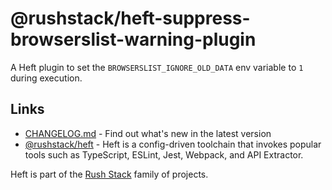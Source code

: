 # @rushstack/heft-suppress-browserslist-warning-plugin

A Heft plugin to set the `BROWSERSLIST_IGNORE_OLD_DATA` env variable to `1` during execution.

## Links

- [CHANGELOG.md](
  https://github.com/microsoft/rushstack/blob/main/heft-plugins/heft-suppress-browserslist-warning-plugin/CHANGELOG.md) - Find
  out what's new in the latest version
- [@rushstack/heft](https://www.npmjs.com/package/@rushstack/heft) - Heft is a config-driven toolchain that invokes popular tools such as TypeScript, ESLint, Jest, Webpack, and API Extractor.

Heft is part of the [Rush Stack](https://rushstack.io/) family of projects.
